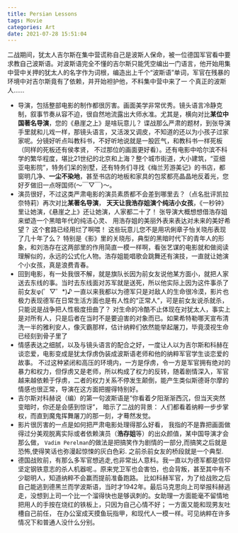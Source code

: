 ```yaml
---
title: Persian Lessons
tags: Movie
categories: Art
date: 2021-07-28 15:51:04
---
```



二战期间，犹太人吉尔斯在集中营谎称自己是波斯人保命，被一位德国军官看中要求教自己波斯语。对波斯语完全不懂的吉尔斯只能凭空编出一门语言，他开始用集中营中关押的犹太人的名字作为词根，编造出上千个“波斯语”单词，军官在残暴的环境中对吉尔斯竟有了依赖，并开始袒护他，不料集中营中来了一 个真正的波斯人……



<!--more-->

* 导演，包括整部电影的制作都很厉害。画面美学非常优秀。镜头语言冷静克制，叙事节奏从容不迫，很自然地流露出大师水准。尤其是，横向对比**某位中国著名导演**，您的《悬崖之上》是啥玩意儿？ 谍战那么严肃的题材，到张导演手里就和儿戏一样，那镜头语言，又活泼又调皮，不知道的还以为小孩子过家家呢。分镜好听点叫教科书，不好听地说就是一股匠气，和教科书一样死板（同样的死板还有侯孝贤， 不过那位的画面更好看）。还有电影中哈尔滨不科学的繁华程度，堪比21世纪的北京和上海？整个城市街道，大小建筑，“亚细亚电影院”，特务们呆的别墅，还有特务们寻找《梅兰芳游美记》的书店，都窗明几净、**一尘不染地**，甚至书店的地板和家具的包浆都亮晶晶地反着光，您好歹做旧一点呀国师(～￣▽￣)～。
* 演员很好，不过这类严肃电影的演员素质都不会差到哪里去？（点名批评凯拉奈特莉）再次对比**某著名导演**， **天天让我浩存姐演个纯洁小女孩**，《一秒钟》里让她演，《悬崖之上》还让她演，人家都二十了！ 张导演大概想想借浩存姐来塑造一个黑暗年代的纯洁心灵、 用浩存姐的美丽外表来表达对未来的美好希望？ 这个套路已经用烂了啊喂！ 这些玩意儿您不是用巩俐章子怡关晓彤表现了几十年了么？ 特别是《影》里的关晓彤，典型的黑暗时代下的青年人的形象，和刘浩存在这两部里的作用简直一模一样啊，看张艺谋的电影就和做阅读理解似的，永远的公式化人物。浩存姐能唱歌会跳舞还有演技，一直就让她演个小女孩，真是浪费青春。
*  回到电影，有一处我很不解，就是旗队长因为前女友说他某方面小，就把人家送去东线的事。当时去东线面对苏军就是送死，所以他实际上因为这件事杀了前女友φ(゜▽゜*)♪ 一直以来我都以为德军只是对敌人的生命很冷漠，影片也极力表现德军在日常生活方面也是有人性的“正常人”，可是前女友说杀就杀，只能说是战争把人性极度扭曲了？ 对生命的冷酷不止体现在对犹太人，事实上是对所有人，只是后者在当时不是要迫害的对象而已。如果希特勒哪天宣布清洗一半的雅利安人，像灭霸那样，估计纳粹们依然能举起屠刀，毕竟漠视生命已经刻到骨子里了
* 情感表达之细腻，以及与镜头语言的配合之好，一度让人以为吉尔斯和科赫在谈恋爱，电影变成是犹太俘虏伪装成波斯语老师和他的纳粹军官学生谈恋爱的故事。 不过这种紧闭和高压的环境内，一方是俘虏，令一方是军官拥有绝对的暴力和权力，但俘虏又是老师，所以构成了权力的反转，随着剧情深入，军官越来越依赖于俘虏，二者的权力关系不停发生颠倒，能产生类似斯德哥尔摩的情感也很正常，导演在这方面把握得特别好。
* 吉尔斯对科赫说（编）的第一句波斯语是“你看着夕阳渐渐西沉，但当天突然变暗时，你还是会感到惊讶”， 暗示了二战的背景： 人们都看着纳粹一步步掌权，而直到魔鬼挥舞屠刀的那一刻，才蓦然发觉。
* 影片很厉害的一点是如何把严肃电影处理得那么好看， 我指的不是靠把画面做得过分美观脱离实际或者依赖演员（**浩存姐**等）的出众颜值，某中国导演才会那么做， `Vadim Perelman`的做法是把搞笑作为剧情的一部分,而搞笑之后就是恐怖,使得笑话也弥漫起惊悚的灰白色彩.  之前杀前女友的桥段就是一个典型.
* 德国战败前，有那么多军官想逃走,也非常出人意料。我一直以为德军都是信仰坚定钢铁意志的杀人机器呢.。原来党卫军也会害怕，也会背叛，甚至其中有不少聪明人，知道纳粹不会赢而提前准备跑路。 比如科赫军官，为了给战败之后自己能逃到德黑兰而学波斯语，当时才1942年。最后马克思向上司举报科赫逃走，没想到上司一个比一个溜得快也是够讽刺的。女助理一方面能毫不留情地把用人的手按在烧红的铁板上，只因为自己心情不好； 一方面又能和现男友吐槽自己前任， 在办公室成天摸鱼玩指甲，和现代人一模一样。可见纳粹在许多情况下和普通人没什么分别。

